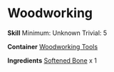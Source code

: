 <!-- TITLE: Curved Bone -->
<!-- SUBTITLE:  -->
# Woodworking
**Skill**
Minimum: Unknown
Trivial: 5

**Container**
[Woodworking Tools](woodworking-tools)

**Ingredients**
[Softened Bone](softened-bone) x 1